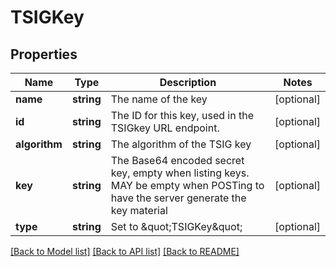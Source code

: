 # TSIGKey

## Properties
Name | Type | Description | Notes
------------ | ------------- | ------------- | -------------
**name** | **string** | The name of the key | [optional] 
**id** | **string** | The ID for this key, used in the TSIGkey URL endpoint. | [optional] 
**algorithm** | **string** | The algorithm of the TSIG key | [optional] 
**key** | **string** | The Base64 encoded secret key, empty when listing keys. MAY be empty when POSTing to have the server generate the key material | [optional] 
**type** | **string** | Set to \&quot;TSIGKey\&quot; | [optional] 

[[Back to Model list]](../README.md#documentation-for-models) [[Back to API list]](../README.md#documentation-for-api-endpoints) [[Back to README]](../README.md)


